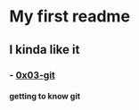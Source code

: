 # My first readme
## I kinda like it
### - [0x03-git](https://github.com/KwemoiBruno/alx-zero_day/tree/main/0x03-git)
#### getting to know git
